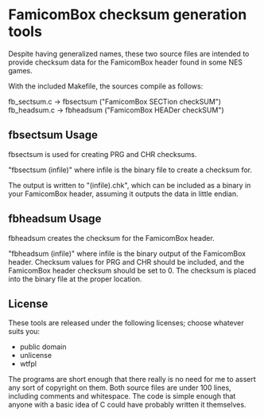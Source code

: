FamicomBox checksum generation tools
====================================
Despite having generalized names, these two source files are intended to
provide checksum data for the FamicomBox header found in some NES games.

With the included Makefile, the sources compile as follows:

fb_sectsum.c -> fbsectsum ("FamicomBox SECTion checkSUM")
fb_headsum.c -> fbheadsum ("FamicomBox HEADer checkSUM")

fbsectsum Usage
---------------
fbsectsum is used for creating PRG and CHR checksums.

"fbsectsum (infile)"
where infile is the binary file to create a checksum for.

The output is written to "(infile).chk", which can be included as a binary in
your FamicomBox header, assuming it outputs the data in little endian.

fbheadsum Usage
---------------
fbheadsum creates the checksum for the FamicomBox header.

"fbheadsum (infile)"
where infile is the binary output of the FamicomBox header.
Checksum values for PRG and CHR should be included, and the FamicomBox header
checksum should be set to 0. The checksum is placed into the binary file at
the proper location.

License
-------
These tools are released under the following licenses; choose whatever suits you:
- public domain
- unlicense
- wtfpl

The programs are short enough that there really is no need for me to assert any
sort of copyright on them. Both source files are under 100 lines, including
comments and whitespace. The code is simple enough that anyone with a basic idea
of C could have probably written it themselves.
